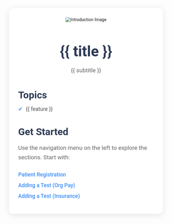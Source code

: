 <div id="introduction" class="intro-container">
  <div class="intro-image">
    <img src="/_media/GLS.png" alt="Introduction Image" />
  </div>
  <h1>{{ title }}</h1>
  <p>{{ subtitle }}</p>

  <div class="features">
    <h2>Topics</h2>
    <ul>
      <li v-for="feature in features" :key="feature">{{ feature }}</li>
    </ul>
  </div>

  <div class="get-started">
    <h2>Get Started</h2>
    <p>Use the navigation menu on the left to explore the sections. Start with:</p>
    <ul>
      <li><a href="#/registration">Patient Registration</a></li>
      <li><a href="#/ordering">Adding a Test (Org Pay)</a></li>
      <li><a href="#/orderingins">Adding a Test (Insurance)</a></li>
    </ul>
  </div>
</div>

<script>
  const introApp = {
    data() {
      return {
        title: 'Welcome to Genics Laboratory System (GLS) Documentation',
        subtitle: 'Your guide to mastering GLS with clear examples and explanations.',
        features: [
          'Learn how to register a patient and order a test.',
          'Learn how to book a Home Collection appoinment',
          'Aquiring Results',
        ],
      };
    },
  };

  Vue.createApp(introApp).mount('#introduction');
</script>

<style>
  /* Container Styling */
  .intro-container {
    max-width: 900px;
    margin: 40px auto;
    padding: 30px;
    background-color: #ffffff;
    border-radius: 15px;
    box-shadow: 0 4px 20px rgba(0, 0, 0, 0.1);
    font-family: 'Roboto', sans-serif;
    text-align: center;
  }

  /* Title Styling */
  .intro-container h1 {
    font-size: 3rem;
    font-weight: 700;
    color: #2d3a55;
    margin-bottom: 15px;
  }

  /* Subtitle Styling */
  .intro-container p {
    font-size: 1.2rem;
    color: #666;
    margin-bottom: 30px;
    line-height: 1.6;
  }

  /* Features Section */
  .features {
    text-align: left;
    margin-top: 40px;
  }

  .features h2 {
    font-size: 2rem;
    color: #2d3a55;
    font-weight: 600;
    margin-bottom: 15px;
  }

  .features ul {
    list-style: none;
    padding-left: 0;
    font-size: 1.1rem;
    color: #555;
  }

  .features ul li {
    margin-bottom: 15px;
    padding-left: 25px;
    position: relative;
  }

  .features ul li:before {
    content: '✔';
    color: #3d8ef7;
    position: absolute;
    left: 0;
    top: 0;
  }

  /* Get Started Section */
  .get-started {
    text-align: left;
    margin-top: 40px;
  }

  .get-started h2 {
    font-size: 2rem;
    color: #2d3a55;
    font-weight: 600;
    margin-bottom: 15px;
  }

  .get-started ul {
    list-style: none;
    padding-left: 0;
    font-size: 1.1rem;
  }

  .get-started ul li {
    margin-bottom: 15px;
  }

  .get-started ul li a {
    color: #3d8ef7;
    text-decoration: none;
    font-weight: 500;
  }

  .get-started ul li a:hover {
    text-decoration: underline;
  }

  /* Button Styling */
  .cta-button {
    display: inline-block;
    padding: 15px 30px;
    background-color: #3d8ef7;
    color: white;
    font-size: 1.2rem;
    border-radius: 30px;
    text-decoration: none;
    margin-top: 30px;
    transition: background-color 0.3s ease;
  }

  .cta-button:hover {
    background-color: #1c6eff;
  }

  /* Responsive Design */
  @media (max-width: 768px) {
    .intro-container {
      padding: 20px;
    }

    .intro-container h1 {
      font-size: 2.5rem;
    }

    .features h2, .get-started h2 {
      font-size: 1.8rem;
    }

    .features ul li, .get-started ul li {
      font-size: 1rem;
    }
  }
</style>
